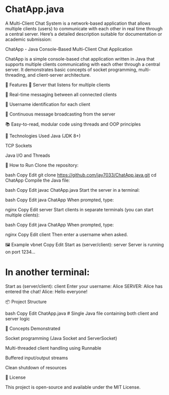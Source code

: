 # ChatApp.java
A Multi-Client Chat System is a network-based application that allows multiple clients (users) to communicate with each other in real time through a central server. Here’s a detailed description suitable for documentation or academic submission:

ChatApp - Java Console-Based Multi-Client Chat Application

ChatApp is a simple console-based chat application written in Java that supports multiple clients communicating with each other through a central server. It demonstrates basic concepts of socket programming, multi-threading, and client-server architecture.

📌 Features
🔌 Server that listens for multiple clients

💬 Real-time messaging between all connected clients

👤 Username identification for each client

🔁 Continuous message broadcasting from the server

📚 Easy-to-read, modular code using threads and OOP principles

🧰 Technologies Used
Java (JDK 8+)

TCP Sockets

Java I/O and Threads

🚀 How to Run
Clone the repository:

bash
Copy
Edit
git clone https://github.com/jay7033/ChatApp.java.git
cd ChatApp
Compile the Java file:

bash
Copy
Edit
javac ChatApp.java
Start the server in a terminal:

bash
Copy
Edit
java ChatApp
When prompted, type:

nginx
Copy
Edit
server
Start clients in separate terminals (you can start multiple clients):

bash
Copy
Edit
java ChatApp
When prompted, type:

nginx
Copy
Edit
client
Then enter a username when asked.

🖼 Example
vbnet
Copy
Edit
Start as (server/client): server
Server is running on port 1234...

# In another terminal:
Start as (server/client): client
Enter your username: Alice
SERVER: Alice has entered the chat!
Alice: Hello everyone!

📦 Project Structure

bash
Copy
Edit
ChatApp.java  # Single Java file containing both client and server logic

🧠 Concepts Demonstrated

Socket programming (Java Socket and ServerSocket)

Multi-threaded client handling using Runnable

Buffered input/output streams

Clean shutdown of resources

📄 License

This project is open-source and available under the MIT License.









